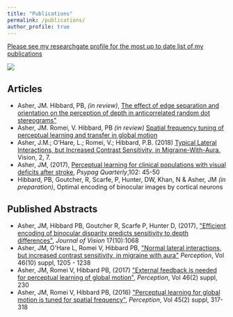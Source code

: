 ```yaml
---
title: "Publications"
permalink: /publications/
author_profile: true
---
```


[Please see my researchgate profile for the most up to date list of my publications](https://www.researchgate.net/profile/Jordi_Asher)



[<img src="https://github.com/jashera/jashera.github.io/blob/master/images/rgjm.jpg ">](https://www.researchgate.net/profile/Jordi_Asher)

















## Articles
* Asher, JM. Hibbard, PB,  *(in review)*, [The effect of edge separation and orientation on the perception of depth in anticorrelated random dot stereograms" ](https://www.biorxiv.org/content/early/2018/07/19/372169)
* Asher, JM. Romei, V. Hibbard, PB *(in review)* [Spatial frequency tuning of perceptual learning and transfer in global motion](https://www.biorxiv.org/content/early/2018/07/19/372458)
*  Asher, J.M.; O’Hare, L.; Romei, V.; Hibbard, P.B. (2018) [Typical Lateral Interactions, but Increased Contrast Sensitivity, in Migraine-With-Aura.](http://www.mdpi.com/2411-5150/2/1/7) Vision, 2, 7. 
* Asher, JM, (2017), [Perceptual learning for clinical populations with visual deficits after stroke](http://www.psypag.co.uk/wp-content/uploads/2013/06/PsyPag-102.pdf#page=47), *Psypag Quarterly*,102: 45-50
* Hibbard, PB, Goutcher, R, Scarfe, P, Hunter, DW, Khan, N & Asher, JM *(in preparation)*, Optimal encoding of binocular images by cortical neurons



## Published Abstracts

* Asher, JM,  Hibbard PB, Goutcher R, Scarfe P, Hunter D, (2017), ["Efficient encoding of binocular disparity predicts sensitivity to depth differences"](http://jov.arvojournals.org/article.aspx?articleid=2651940), *Journal of Vision* 17(10):1068
* Asher, JM, O'Hare L, Romei V, Hibbard PB, ["Normal lateral interactions, but increased contrast sensitivity, in migraine with aura"](http://journals.sagepub.com/doi/abs/10.1177/0301006617710756)  *Perception*, Vol 46(10) suppl, 1205 - 1238 
* Asher, JM, Romei V, Hibbard PB, (2017) ["External feedback is needed for perceptual learning of global motion"](https://doi.org/10.1177/0301006616674873), *Perception*, Vol 46(2) suppl, 230
* Asher, JM, Romei V, Hibbard PB, (2016) ["Perceptual learning for global motion is tuned for spatial frequency"](https://doi.org/10.1177/0301006616671273), *Perception*, Vol 45(2) suppl, 317-318




